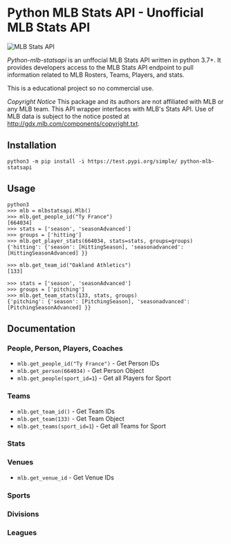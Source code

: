 # Python MLB Stats API - Unofficial MLB Stats API

![MLB Stats API](/images/background.jpg)


*Python-mlb-statsapi* is an unffocial MLB Stats API written in python 3.7+. It provides developers access to the MLB Stats API endpoint to pull information related to MLB Rosters, Teams, Players, and stats. 

This is a educational project so no commercial use. 

*Copyright Notice*
This package and its authors are not affiliated with MLB or any MLB team. This API wrapper interfaces with MLB's Stats API. Use of MLB data is subject to the notice posted at http://gdx.mlb.com/components/copyright.txt.

## Installation
```
python3 -m pip install -i https://test.pypi.org/simple/ python-mlb-statsapi
```
## Usage
```
python3
>>> mlb = mlbstatsapi.Mlb()
>>> mlb.get_people_id("Ty France")
[664034]
>>> stats = ['season', 'seasonAdvanced']
>>> groups = ['hitting']
>>> mlb.get_player_stats(664034, stats=stats, groups=groups)
{'hitting': {'season': [HittingSeason], 'seasonadvanced': [HittingSeasonAdvanced] }}

>>> mlb.get_team_id("Oakland Athletics")
[133]

>>> stats = ['season', 'seasonAdvanced']
>>> groups = ['pitching']
>>> mlb.get_team_stats(133, stats, groups)
{'pitching': {'season': [PitchingSeason], 'seasonadvanced': [PitchingSeasonAdvanced] }}
```


## Documentation

### People, Person, Players, Coaches
* `mlb.get_people_id("Ty France")` - Get Person IDs
* `mlb.get_person(664034)` - Get Person Object
* `mlb.get_people(sport_id=1`) - Get all Players for Sport

### Teams
* `mlb.get_team_id()` - Get Team IDs
* `mlb.get_team(133)` - Get Team Object
* `mlb.get_teams(sport_id=1`) - Get all Teams for Sport

### Stats

### Venues
* `mlb.get_venue_id` - Get Venue IDs

### Sports

### Divisions

### Leagues